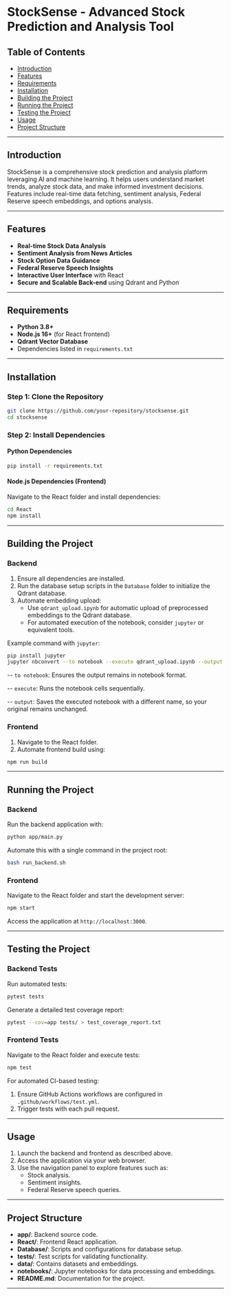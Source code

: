 
# StockSense - Advanced Stock Prediction and Analysis Tool

## Table of Contents

- [Introduction](#introduction)
- [Features](#features)
- [Requirements](#requirements)
- [Installation](#installation)
- [Building the Project](#building-the-project)
- [Running the Project](#running-the-project)
- [Testing the Project](#testing-the-project)
- [Usage](#usage)
- [Project Structure](#project-structure)

---

## Introduction

StockSense is a comprehensive stock prediction and analysis platform leveraging AI and machine learning. It helps users understand market trends, analyze stock data, and make informed investment decisions. Features include real-time data fetching, sentiment analysis, Federal Reserve speech embeddings, and options analysis.

---

## Features

- **Real-time Stock Data Analysis**
- **Sentiment Analysis from News Articles**
- **Stock Option Data Guidance**
- **Federal Reserve Speech Insights**
- **Interactive User Interface** with React
- **Secure and Scalable Back-end** using Qdrant and Python

---

## Requirements

- **Python 3.8+**
- **Node.js 16+** (for React frontend)
- **Qdrant Vector Database**
- Dependencies listed in `requirements.txt`

---

## Installation

### Step 1: Clone the Repository

```bash
git clone https://github.com/your-repository/stocksense.git
cd stocksense
```

### Step 2: Install Dependencies

#### Python Dependencies

```bash
pip install -r requirements.txt
```

#### Node.js Dependencies (Frontend)

Navigate to the React folder and install dependencies:

```bash
cd React
npm install
```

---

## Building the Project

### Backend

1. Ensure all dependencies are installed.
2. Run the database setup scripts in the `Database` folder to initialize the Qdrant database.
3. Automate embedding upload:
    - Use `qdrant_upload.ipynb` for automatic upload of preprocessed embeddings to the Qdrant database.
    - For automated execution of the notebook, consider `jupyter` or equivalent tools.

Example command with `jupyter`:

```bash
pip install jupyter
jupyter nbconvert --to notebook --execute qdrant_upload.ipynb --output executed_qdrant_upload.ipynb
```
-- `to notebook`: Ensures the output remains in notebook format.

-- `execute`: Runs the notebook cells sequentially.

-- `output`: Saves the executed notebook with a different name, so your original remains unchanged.
### Frontend

1. Navigate to the React folder.
2. Automate frontend build using:

```bash
npm run build
```

---

## Running the Project

### Backend

Run the backend application with:

```bash
python app/main.py
```

Automate this with a single command in the project root:

```bash
bash run_backend.sh
```

### Frontend

Navigate to the React folder and start the development server:

```bash
npm start
```

Access the application at `http://localhost:3000`.

---

## Testing the Project

### Backend Tests

Run automated tests:

```bash
pytest tests
```

Generate a detailed test coverage report:

```bash
pytest --cov=app tests/ > test_coverage_report.txt
```

### Frontend Tests

Navigate to the React folder and execute tests:

```bash
npm test
```

For automated CI-based testing:

1. Ensure GitHub Actions workflows are configured in `.github/workflows/test.yml`.
2. Trigger tests with each pull request.

---

## Usage

1. Launch the backend and frontend as described above.
2. Access the application via your web browser.
3. Use the navigation panel to explore features such as:
   - Stock analysis.
   - Sentiment insights.
   - Federal Reserve speech queries.

---

## Project Structure

- **app/**: Backend source code.
- **React/**: Frontend React application.
- **Database/**: Scripts and configurations for database setup.
- **tests/**: Test scripts for validating functionality.
- **data/**: Contains datasets and embeddings.
- **notebooks/**: Jupyter notebooks for data processing and embeddings.
- **README.md**: Documentation for the project.

---


